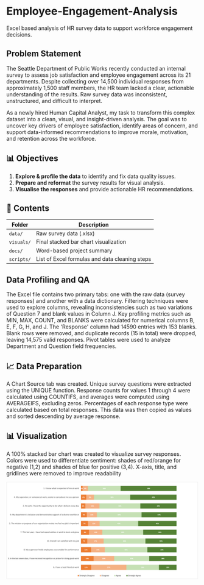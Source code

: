 # Employee-Engagement-Analysis
Excel based analysis of HR survey data to support workforce engagement decisions.
## Problem Statement

The Seattle Department of Public Works recently conducted an internal survey to assess job satisfaction and employee engagement across its 21 departments. Despite collecting over 14,500 individual responses from approximately 1,500 staff members, the HR team lacked a clear, actionable understanding of the results. Raw survey data was inconsistent, unstructured, and difficult to interpret.

As a newly hired Human Capital Analyst, my task to transform this complex dataset into a clean, visual, and insight-driven analysis. The goal was to uncover key drivers of employee satisfaction, identify areas of concern, and support data-informed recommendations to improve morale, motivation, and retention across the workforce.

## 📊 Objectives

1. **Explore & profile the data** to identify and fix data quality issues.
2. **Prepare and reformat** the survey results for visual analysis.
3. **Visualise the responses** and provide actionable HR recommendations.

## 📁 Contents

| Folder | Description |
|--------|-------------|
| `data/` | Raw survey data (.xlsx) |
| `visuals/` | Final stacked bar chart visualization |
| `docs/` | Word-based project summary |
| `scripts/` | List of Excel formulas and data cleaning steps |

## Data Profiling and QA
The Excel file contains two primary tabs: one with the raw data (survey responses) and another with a data dictionary. Filtering techniques were used to explore columns, revealing inconsistencies such as two variations of Question 7 and blank values in Column J.
Key profiling metrics such as MIN, MAX, COUNT, and BLANKS were calculated for numerical columns B, E, F, G, H, and J. The 'Response' column had 14590 entries with 153 blanks. Blank rows were removed, and duplicate records (15 in total) were dropped, leaving 14,575 valid responses.
Pivot tables were used to analyze Department and Question field frequencies.

## 📈 Data Preparation
A Chart Source tab was created. Unique survey questions were extracted using the UNIQUE function. Response counts for values 1 through 4 were calculated using COUNTIFS, and averages were computed using AVERAGEIFS, excluding zeros. Percentages of each response type were calculated based on total responses. This data was then copied as values and sorted descending by average response.

## 📊 Visualization
A 100% stacked bar chart was created to visualize survey responses. Colors were used to differentiate sentiment: shades of red/orange for negative (1,2) and shades of blue for positive (3,4). X-axis, title, and gridlines were removed to improve readability



![Survey Dashboard](https://github.com/folakeobalakun/Employee-Engagement-Analysis/blob/main/Survey.png)
